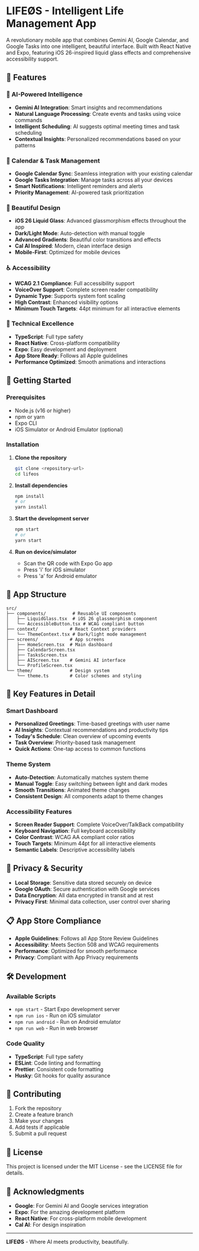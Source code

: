 # LIFEØS - Intelligent Life Management App

A revolutionary mobile app that combines Gemini AI, Google Calendar, and Google Tasks into one intelligent, beautiful interface. Built with React Native and Expo, featuring iOS 26-inspired liquid glass effects and comprehensive accessibility support.

## 🌟 Features

### 🤖 AI-Powered Intelligence
- **Gemini AI Integration**: Smart insights and recommendations
- **Natural Language Processing**: Create events and tasks using voice commands
- **Intelligent Scheduling**: AI suggests optimal meeting times and task scheduling
- **Contextual Insights**: Personalized recommendations based on your patterns

### 📅 Calendar & Task Management
- **Google Calendar Sync**: Seamless integration with your existing calendar
- **Google Tasks Integration**: Manage tasks across all your devices
- **Smart Notifications**: Intelligent reminders and alerts
- **Priority Management**: AI-powered task prioritization

### 🎨 Beautiful Design
- **iOS 26 Liquid Glass**: Advanced glassmorphism effects throughout the app
- **Dark/Light Mode**: Auto-detection with manual toggle
- **Advanced Gradients**: Beautiful color transitions and effects
- **Cal AI Inspired**: Modern, clean interface design
- **Mobile-First**: Optimized for mobile devices

### ♿ Accessibility
- **WCAG 2.1 Compliance**: Full accessibility support
- **VoiceOver Support**: Complete screen reader compatibility
- **Dynamic Type**: Supports system font scaling
- **High Contrast**: Enhanced visibility options
- **Minimum Touch Targets**: 44pt minimum for all interactive elements

### 🔧 Technical Excellence
- **TypeScript**: Full type safety
- **React Native**: Cross-platform compatibility
- **Expo**: Easy development and deployment
- **App Store Ready**: Follows all Apple guidelines
- **Performance Optimized**: Smooth animations and interactions

## 🚀 Getting Started

### Prerequisites
- Node.js (v16 or higher)
- npm or yarn
- Expo CLI
- iOS Simulator or Android Emulator (optional)

### Installation

1. **Clone the repository**
   ```bash
   git clone <repository-url>
   cd lifeos
   ```

2. **Install dependencies**
   ```bash
   npm install
   # or
   yarn install
   ```

3. **Start the development server**
   ```bash
   npm start
   # or
   yarn start
   ```

4. **Run on device/simulator**
   - Scan the QR code with Expo Go app
   - Press 'i' for iOS simulator
   - Press 'a' for Android emulator

## 📱 App Structure

```
src/
├── components/          # Reusable UI components
│   ├── LiquidGlass.tsx  # iOS 26 glassmorphism component
│   └── AccessibleButton.tsx # WCAG compliant button
├── context/            # React Context providers
│   └── ThemeContext.tsx # Dark/light mode management
├── screens/            # App screens
│   ├── HomeScreen.tsx  # Main dashboard
│   ├── CalendarScreen.tsx
│   ├── TasksScreen.tsx
│   ├── AIScreen.tsx    # Gemini AI interface
│   └── ProfileScreen.tsx
└── theme/              # Design system
    └── theme.ts        # Color schemes and styling
```

## 🎯 Key Features in Detail

### Smart Dashboard
- **Personalized Greetings**: Time-based greetings with user name
- **AI Insights**: Contextual recommendations and productivity tips
- **Today's Schedule**: Clean overview of upcoming events
- **Task Overview**: Priority-based task management
- **Quick Actions**: One-tap access to common functions

### Theme System
- **Auto-Detection**: Automatically matches system theme
- **Manual Toggle**: Easy switching between light and dark modes
- **Smooth Transitions**: Animated theme changes
- **Consistent Design**: All components adapt to theme changes

### Accessibility Features
- **Screen Reader Support**: Complete VoiceOver/TalkBack compatibility
- **Keyboard Navigation**: Full keyboard accessibility
- **Color Contrast**: WCAG AA compliant color ratios
- **Touch Targets**: Minimum 44pt for all interactive elements
- **Semantic Labels**: Descriptive accessibility labels

## 🔐 Privacy & Security

- **Local Storage**: Sensitive data stored securely on device
- **Google OAuth**: Secure authentication with Google services
- **Data Encryption**: All data encrypted in transit and at rest
- **Privacy First**: Minimal data collection, user control over sharing

## 📋 App Store Compliance

- **Apple Guidelines**: Follows all App Store Review Guidelines
- **Accessibility**: Meets Section 508 and WCAG requirements
- **Performance**: Optimized for smooth performance
- **Privacy**: Compliant with App Privacy requirements

## 🛠 Development

### Available Scripts

- `npm start` - Start Expo development server
- `npm run ios` - Run on iOS simulator
- `npm run android` - Run on Android emulator
- `npm run web` - Run in web browser

### Code Quality

- **TypeScript**: Full type safety
- **ESLint**: Code linting and formatting
- **Prettier**: Consistent code formatting
- **Husky**: Git hooks for quality assurance

## 🤝 Contributing

1. Fork the repository
2. Create a feature branch
3. Make your changes
4. Add tests if applicable
5. Submit a pull request

## 📄 License

This project is licensed under the MIT License - see the LICENSE file for details.

## 🙏 Acknowledgments

- **Google**: For Gemini AI and Google services integration
- **Expo**: For the amazing development platform
- **React Native**: For cross-platform mobile development
- **Cal AI**: For design inspiration

---

**LIFEØS** - Where AI meets productivity, beautifully.